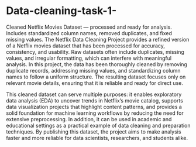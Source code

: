 # Data-cleaning-task-1-
Cleaned Netflix Movies Dataset — processed and ready for analysis. Includes standardized column names, removed duplicates, and fixed missing values.
The Netflix Data Cleaning Project provides a refined version of a Netflix movies dataset that has been processed for accuracy, consistency, and usability. Raw datasets often include duplicates, missing values, and irregular formatting, which can interfere with meaningful analysis. In this project, the data has been thoroughly cleaned by removing duplicate records, addressing missing values, and standardizing column names to follow a uniform structure. The resulting dataset focuses only on relevant movie details, ensuring that it is reliable and ready for direct use.

This cleaned dataset can serve multiple purposes: it enables exploratory data analysis (EDA) to uncover trends in Netflix’s movie catalog, supports data visualization projects that highlight content patterns, and provides a solid foundation for machine learning workflows by reducing the need for extensive preprocessing. In addition, it can be used in academic and educational settings as a practical example of data cleaning and preparation techniques. By publishing this dataset, the project aims to make analysis faster and more reliable for data scientists, researchers, and students alike.
